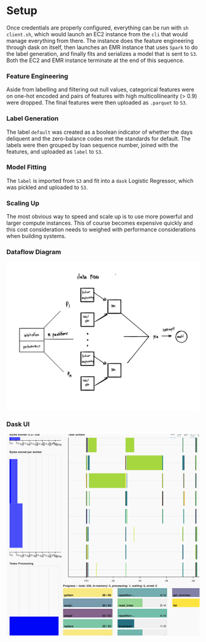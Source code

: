 # Setup
Once credentials are properly configured, everything can be run with `sh client.sh`, which would launch an EC2 instance from the `cli` that would manage everything from there. The instance does the feature engineering through dask on itself, then launches an EMR instance that uses `Spark` to do the label generation, and finally fits and serializes a model that is sent to `S3`. Both the EC2 and EMR instance terminate at the end of this sequence.

### Feature Engineering
Aside from labelling and filtering out null values, categorical features were on one-hot encoded and pairs of features with high multicollinearity (> 0.9) were dropped. The final features were then uploaded as `.parquet` to `S3`.

### Label Generation
The label `default` was created as a boolean indicator of whether the days deliquent and the zero-balance codes met the standards for default. The labels were then grouped by loan sequence number, joined with the features, and uploaded as `label` to `S3`.

### Model Fitting
The `label` is imported from `S3` and fit into a `dask` Logistic Regressor, which was pickled and uploaded to `S3`.

### Scaling Up
The most obvious way to speed and scale up is to use more powerful and larger compute instances. This of course becomes expensive quickly and this cost consideration needs to weighed with performance considerations when building systems.

### Dataflow Diagram
![Dataflow](/dataflow.JPG)

### Dask UI
![daskui](/daskui.png)